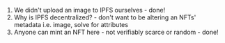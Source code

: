 1. We didn't upload an image to IPFS ourselves - done!
2. Why is IPFS decentralized? - don't want to be altering an NFTs' metadata i.e. image, solve for attributes
3. Anyone can mint an NFT here - not verifiably scarce or random - done!